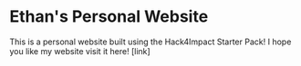# Ethan's Personal Website
This is a personal website built using the Hack4Impact Starter Pack!
I hope you like my website 
visit it here!  [link]